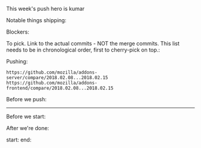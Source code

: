 This week's push hero is kumar

Notable things shipping:



Blockers:

To pick.  Link to the actual commits - NOT the merge commits.  This list needs
to be in chronological order, first to cherry-pick on top.:



Pushing:

    https://github.com/mozilla/addons-server/compare/2018.02.08...2018.02.15
    https://github.com/mozilla/addons-frontend/compare/2018.02.08...2018.02.15


Before we push:

-------------------------------------------------------------------------------
Before we start:


After we're done:


start:
end:


